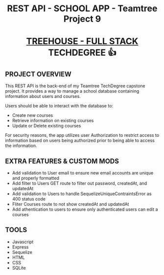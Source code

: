 # <p align="center">REST API - SCHOOL APP - Teamtree Project 9</p> 

# <p align="center"><a href="https://teamtreehouse.com/techdegree/full-stack-javascript">TREEHOUSE - FULL STACK </a> TECHDEGREE 👍 </p>

## PROJECT OVERVIEW

This REST API is the back-end of my Teamtree TechDegree capstone project. It provides a way to manage a school database containing information about users and courses. 

Users should be able to interact with the database to:

<ul> 
<li>Create new courses</li>
<li>Retrieve information on existing courses</li>
<li>Update or Delete existing courses</li>
</ul>
For security reasons, the app utilizes user Authorization to restrict access to information based on users being authorized prior to being able to access the information. 



## EXTRA FEATURES & CUSTOM MODS

<ul>
  <li>Add validation to User email to ensure new email accounts are unique and properly formatted</li>
  <li>Add filter to Users GET route to filter out password, createdAt, and updatedAt</li>
  <li>Add validation to Users to handle SequelizeUniqueContraintsError as 400 status code </li>
  <li>Fliter Courses route to not show createdAt and updatedAt</li>
  <li>Add athentication to users to ensure only authenticated users can edit a courses</li>
</ul>

## TOOLS
<ul>
  <li>Javascript</li>
  <li>Express</>
  <li>Sequelize</li>
  <li>HTML</li>
  <li>CSS</li>
  <li>SQLite</li>
</ul>